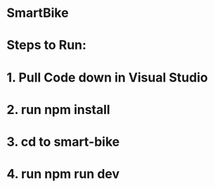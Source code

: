# SmartBike
#
# Steps to Run:
# 1. Pull Code down in Visual Studio
# 2. run npm install
# 3. cd to smart-bike
# 4. run npm run dev
